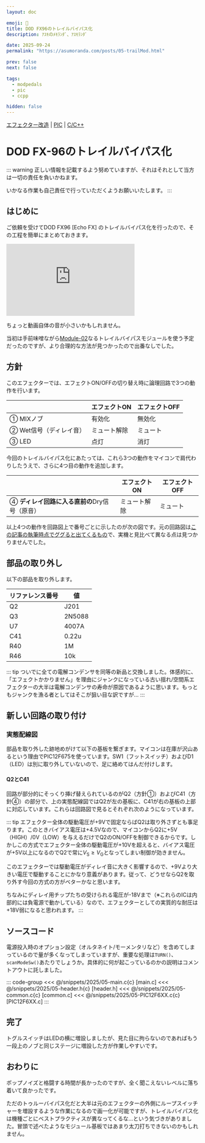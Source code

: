 ```yaml
---
layout: doc

emoji: 🔨
title: DOD FX96のトレイルバイパス化
description: ｱｽﾓのﾒﾓﾗﾝﾀﾞ、ｱｽﾓﾗﾝﾀﾞ

date: 2025-09-24
permalink: "https://asumoranda.com/posts/05-trailMod.html"

prev: false
next: false

tags:
  - modpedals
  - pic
  - ccpp

hidden: false
---
```


[エフェクター改造](../tags/modpedals) | [PIC](../tags/pic.md) | [C/C++](../tags/ccpp.md)

# DOD FX-96のトレイルバイパス化

::: warning
正しい情報を記載するよう努めていますが、それはそれとして当方は一切の責任を負いかねます。

いかなる作業も自己責任で行っていただくようお願いいたします。
:::

## はじめに

ご依頼を受けてDOD FX96 \[Echo FX\] のトレイルバイパス化を行ったので、その工程を簡単にまとめておきます。

<iframe width="336" height="189" src="https://www.youtube.com/embed/UQoQh8HNo6M" title="Trail bypass MOD -  DOD FX96 [Echo FX]" frameborder="0" allow="accelerometer; autoplay; clipboard-write; encrypted-media; gyroscope; picture-in-picture; web-share" referrerpolicy="strict-origin-when-cross-origin" allowfullscreen></iframe>

ちょっと動画自体の音が小さいかもしれません。

当初は手前味噌ながら[Module-02](https://x.com/asumo_1xts/status/1931595236322463905)なるトレイルバイパスモジュールを使う予定だったのですが、より合理的な方法が見つかったので出番なしでした。

## 方針

このエフェクターでは、エフェクトON/OFFの切り替え時に論理回路で3つの動作を行います。

|  | エフェクトON | エフェクトOFF |
| ---- | ---- | ---- |
| ① MIXノブ | 有効化 | 無効化 |
| ② Wet信号（ディレイ音） | ミュート解除 | ミュート |
| ③ LED | 点灯 | 消灯 |

今回のトレイルバイパス化にあたっては、これら3つの動作をマイコンで肩代わりしたうえで、さらに4つ目の動作を追加します。

|  | エフェクトON | エフェクトOFF |
| ---- | ---- | ---- |
| ④ **ディレイ回路に入る直前の**Dry信号（原音） | ミュート解除 | ミュート |

以上4つの動作を回路図上で番号ごとに示したのが次の図です。元の回路図は[この記事の執筆時点でググると出てくるもの](https://experimentalistsanonymous.com/diy/Schematics/Delay%20Echo%20and%20Samplers/DOD%20FX96.pdf)で、実機と見比べて異なる点は見つかりませんでした。

<ImageGroup
  :sources="[
    '/images/2025/05-01.webp',
  ]"
  type="big"
/>

## 部品の取り外し

以下の部品を取り外します。

| リファレンス番号 | 値 |
| ---- | ---- |
| Q2 | J201 |
| Q3 | 2N5088 |
| U7 | 4007A |
| C41 | 0.22u |
| R40 | 1M |
| R46 | 10k |

::: tip
ついでに全ての電解コンデンサを同等の新品と交換しました。体感的に、「エフェクトかかりません」を理由にジャンクになっている古い揺れ/空間系エフェクターの大半は電解コンデンサの寿命が原因であるように思います。もっともジャンクを漁る者としてはそこが狙い目な訳ですが…
:::

## 新しい回路の取り付け

### 実態配線図

部品を取り外した跡地めがけて以下の基板を繋ぎます。マイコンは在庫が沢山あるという理由でPIC12F675を使っています。SW1（フットスイッチ）およびD1（LED）は別に取り外していないので、足に絡めてはんだ付けします。

<ImageGroup
  :sources="[
    '/images/2025/05-02.webp',
  ]"
  type="big"
/>

#### Q2とC41

回路が部分的にそっくり挿げ替えられているのがQ2（方針①）およびC41（方針④）の部分で、上の実態配線図ではQ2が左の基板に、C41が右の基板の上部に対応しています。これらは回路図で見るとそれぞれ次のようになっています。

<ImageGroup
  :sources="[
    '/images/2025/05-03.webp',
    '/images/2025/05-04.webp',
  ]"
  type="double"
  caption="← Q2 | C41 →"
/>

::: tip
エフェクター全体の駆動電圧が+9Vで固定ならばQ2は取り外さずとも事足ります。このときバイアス電圧は+4.5Vなので、マイコンからQ2に+5V（HIGH）/0V（LOW）を与えるだけでQ2のON/OFFを制御できるからです。しかしこの方式でエフェクター全体の駆動電圧が+10Vを超えると、バイアス電圧が+5V以上になるのでQ2で常に$V_\mathrm{S}\geq V_\mathrm{G}$となってしまい制御が効きません。

このエフェクターでは駆動電圧がディレイ音に大きく影響するので、+9Vより大きい電圧で駆動することにかなり意義があります。従って、どうせならQ2を取り外す今回の方式の方がベターかなと思います。

ちなみにディレイ用チップたちの受けられる電圧が-18Vまで（※これらのICは内部的には負電源で動かしている）なので、エフェクターとしての実質的な耐圧は+18V弱になると思われます。
:::

## ソースコード

電源投入時のオプション設定（オルタネイト/モーメンタリなど）を含めてしまっているので量が多くなってしまっていますが、重要な処理は`TURN()`、`scanModeSw()`あたりでしょうか。具体的に何が起こっているのかの説明はコメントアウトに託しました。

::: code-group
<<< @/snippets/2025/05-main.c{c} [main.c]
<<< @/snippets/2025/05-header.h{c} [header.h]
<<< @/snippets/2025/05-common.c{c} [common.c]
<<< @/snippets/2025/05-PIC12F6XX.c{c} [PIC12F6XX.c]
:::

## 完了

<ImageGroup
  :sources="[
    '/images/2025/05-05.webp',
    '/images/2025/05-06.webp',
  ]"
  type="double"
/>

トグルスイッチはLEDの横に増設しましたが、見た目に拘らないのであればもう一段上のノブと同じステージに増設した方が作業しやすいです。

## おわりに

ポップノイズと格闘する時間が長かったのですが、全く聞こえないレベルに落ち着いて良かったです。

ただのトゥルーバイパス化だと大半は元のエフェクターの外側にループスイッチャーを増設するような作業になるので画一化が可能ですが、トレイルバイパス化は機種ごとにベストプラクティスが異なってくるな…という気づきがありました。冒頭で述べたようなモジュール基板ではあまり太刀打ちできないのかもしれません。
